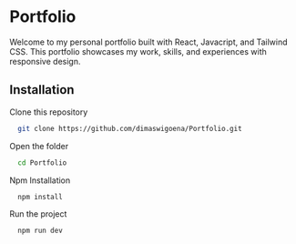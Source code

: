 
# Portfolio

Welcome to my personal portfolio built with React, Javacript, and Tailwind CSS. This portfolio showcases my work, skills, and experiences with responsive design.


## Installation

Clone this repository

```bash
  git clone https://github.com/dimaswigoena/Portfolio.git
```

Open the folder

```bash
  cd Portfolio
```

Npm Installation

```bash
  npm install
```

Run the project

```bash
  npm run dev
```

